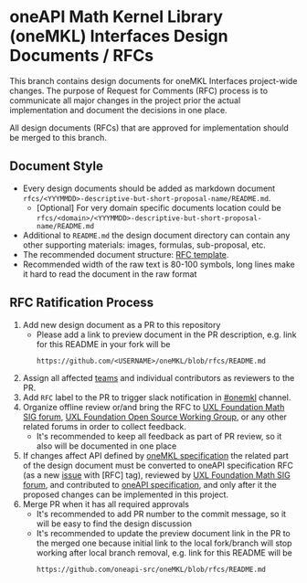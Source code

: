 # oneAPI Math Kernel Library (oneMKL) Interfaces Design Documents / RFCs

This branch contains design documents for oneMKL Interfaces project-wide changes. The purpose of Request for Comments (RFC) process is to communicate all major changes in the project prior the actual implementation and document the decisions in one place.

All design documents (RFCs) that are approved for implementation should be merged to this branch.

## Document Style

* Every design documents should be added as markdown document
`rfcs/<YYYMMDD>-descriptive-but-short-proposal-name/README.md`.
    * [Optional] For very domain specific documents location could be
`rfcs/<domain>/<YYYMMDD>-descriptive-but-short-proposal-name/README.md`
* Additional to `README.md` the design document directory can contain any other
supporting materials: images, formulas, sub-proposal, etc.
* The recommended document structure:
[RFC template](rfcs/template.md).
* Recommended width of the raw text is 80-100 symbols,
long lines make it hard to read the document in the raw format


## RFC Ratification Process

1. Add new design document as a PR to this repository
    * Please add a link to preview document in the PR description,
e.g. link for this README in your fork will be
        ```
        https://github.com/<USERNAME>/oneMKL/blob/rfcs/README.md
        ```
2. Assign all affected [teams](https://github.com/oneapi-src/oneMKL/blob/develop/README.md#contributing) and individual
contributors as reviewers to the PR.
3. Add `RFC` label to the PR to trigger slack notification in [#onemkl](https://uxlfoundation.slack.com/archives/onemkl) channel.
4. Organize offline review or/and bring the RFC to [UXL Foundation Math SIG forum](https://lists.uxlfoundation.org/g/Math-SIG), [UXL Foundation Open Source Working Group](https://lists.uxlfoundation.org/g/open-source-wg), or any other related forums in order to collect feedback.
    * It's recommended to keep all feedback as part of PR review, so it also
will be documented in one place
5. If changes affect API defined by [oneMKL specification](https://oneapi-spec.uxlfoundation.org/specifications/oneapi/latest/elements/onemkl/source/) the related part of the design document must be converted to oneAPI specification RFC (as a new [issue](https://github.com/uxlfoundation/oneAPI-spec/issues) with \[RFC\] tag), reviewed by [UXL Foundation Math SIG forum](https://lists.uxlfoundation.org/g/Math-SIG), and contributed to [oneAPI specification](https://github.com/uxlfoundation/oneAPI-spec), and only after it the proposed changes can be implemented in this project.
6. Merge PR when it has all required approvals
    * It's recommended to add PR number to the commit message, so it will be easy
to find the design discussion
    * It's recommended to update the preview document link in the PR to the merged
one because initial link to the local fork/branch will stop working after local branch removal,
e.g. link for this README will be 
        ```
        https://github.com/oneapi-src/oneMKL/blob/rfcs/README.md
        ```

